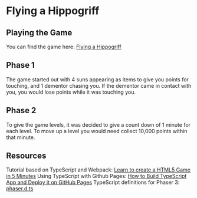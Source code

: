 # Flying a Hippogriff

## Playing the Game

You can find the game here: [Flying a Hippogriff](https://brendonthiede.github.io/flying-a-hippogriff/src/index.html)

## Phase 1

The game started out with 4 suns appearing as items to give you points for touching, and 1 dementor chasing you. If the dementor came in contact with you, you would lose points while it was touching you.

## Phase 2

To give the game levels, it was decided to give a count down of 1 minute for each level. To move up a level you would need collect 10,000 points within that minute.

## Resources

Tutorial based on TypeScript and Webpack: [Learn to create a HTML5 Game in 5 Minutes](https://medium.com/@digit.sensitivee/learn-to-create-a-html5-game-in-5-minutes-604118f5d0ab)
Using TypeScript with Github Pages: [How to Build TypeScript App and Deploy it on GitHub Pages](https://zubialevich.blogspot.com/2018/09/how-to-build-typescript-github-pages-app.html)
TypeScript definitions for Phaser 3: [phaser.d.ts](https://github.com/photonstorm/phaser3-docs/tree/master/typescript/phaser.d.ts)